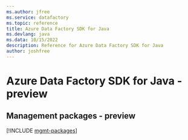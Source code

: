 ```yaml
---
ms.author: jfree
ms.service: datafactory
ms.topic: reference
title: Azure Data Factory SDK for Java
ms.devlang: java
ms.data: 10/15/2022
description: Reference for Azure Data Factory SDK for Java
author: joshfree
---
```

# Azure Data Factory SDK for Java - preview

## Management packages - preview
[!INCLUDE [mgmt-packages](data-factory-mgmt-index.md)]
